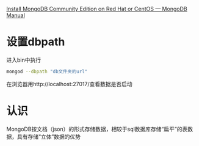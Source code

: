 [Install MongoDB Community Edition on Red Hat or CentOS — MongoDB Manual](https://www.mongodb.com/docs/manual/tutorial/install-mongodb-on-red-hat/)

# 设置dbpath
进入bin中执行
```bash
mongod --dbpath "db文件夹的url"
```
在浏览器用http://localhost:27017/查看数据是否启动

# 认识
MongoDB按文档（json）的形式存储数据，相较于sql数据库存储“扁平”的表数据，具有存储“立体”数据的优势